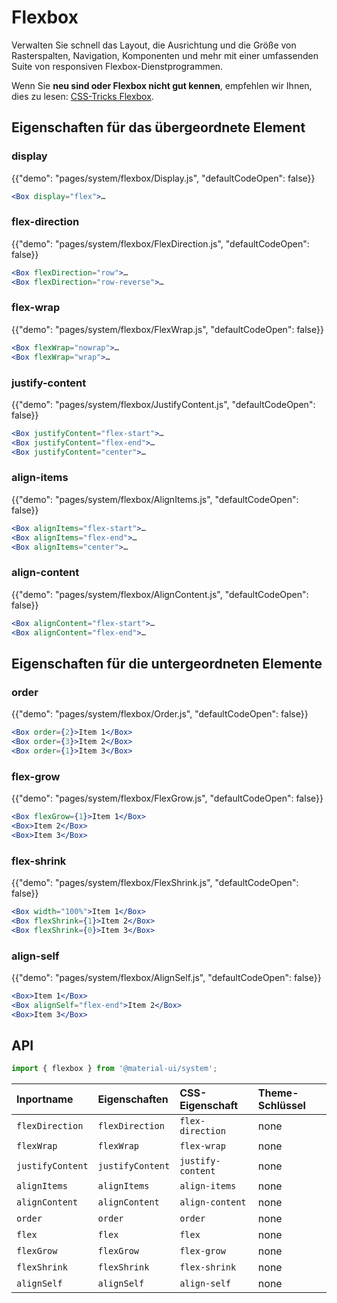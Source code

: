 # Flexbox

<p class="description">Verwalten Sie schnell das Layout, die Ausrichtung und die Größe von Rasterspalten, Navigation, Komponenten und mehr mit einer umfassenden Suite von responsiven Flexbox-Dienstprogrammen.</p>

Wenn Sie **neu sind oder Flexbox nicht gut kennen**, empfehlen wir Ihnen, dies zu lesen: [CSS-Tricks Flexbox](https://css-tricks.com/snippets/css/a-guide-to-flexbox/).

## Eigenschaften für das übergeordnete Element

### display

{{"demo": "pages/system/flexbox/Display.js", "defaultCodeOpen": false}}

```jsx
<Box display="flex">…
```

### flex-direction

{{"demo": "pages/system/flexbox/FlexDirection.js", "defaultCodeOpen": false}}

```jsx
<Box flexDirection="row">…
<Box flexDirection="row-reverse">…
```

### flex-wrap

{{"demo": "pages/system/flexbox/FlexWrap.js", "defaultCodeOpen": false}}

```jsx
<Box flexWrap="nowrap">…
<Box flexWrap="wrap">…
```

### justify-content

{{"demo": "pages/system/flexbox/JustifyContent.js", "defaultCodeOpen": false}}

```jsx
<Box justifyContent="flex-start">…
<Box justifyContent="flex-end">…
<Box justifyContent="center">…
```

### align-items

{{"demo": "pages/system/flexbox/AlignItems.js", "defaultCodeOpen": false}}

```jsx
<Box alignItems="flex-start">…
<Box alignItems="flex-end">…
<Box alignItems="center">…
```

### align-content

{{"demo": "pages/system/flexbox/AlignContent.js", "defaultCodeOpen": false}}

```jsx
<Box alignContent="flex-start">…
<Box alignContent="flex-end">…
```

## Eigenschaften für die untergeordneten Elemente

### order

{{"demo": "pages/system/flexbox/Order.js", "defaultCodeOpen": false}}

```jsx
<Box order={2}>Item 1</Box>
<Box order={3}>Item 2</Box>
<Box order={1}>Item 3</Box>
```

### flex-grow

{{"demo": "pages/system/flexbox/FlexGrow.js", "defaultCodeOpen": false}}

```jsx
<Box flexGrow={1}>Item 1</Box>
<Box>Item 2</Box>
<Box>Item 3</Box>
```

### flex-shrink

{{"demo": "pages/system/flexbox/FlexShrink.js", "defaultCodeOpen": false}}

```jsx
<Box width="100%">Item 1</Box>
<Box flexShrink={1}>Item 2</Box>
<Box flexShrink={0}>Item 3</Box>
```

### align-self

{{"demo": "pages/system/flexbox/AlignSelf.js", "defaultCodeOpen": false}}

```jsx
<Box>Item 1</Box>
<Box alignSelf="flex-end">Item 2</Box>
<Box>Item 3</Box>
```

## API

```js
import { flexbox } from '@material-ui/system';
```

| Inportname       | Eigenschaften    | CSS-Eigenschaft   | Theme-Schlüssel |
|:---------------- |:---------------- |:----------------- |:--------------- |
| `flexDirection`  | `flexDirection`  | `flex-direction`  | none            |
| `flexWrap`       | `flexWrap`       | `flex-wrap`       | none            |
| `justifyContent` | `justifyContent` | `justify-content` | none            |
| `alignItems`     | `alignItems`     | `align-items`     | none            |
| `alignContent`   | `alignContent`   | `align-content`   | none            |
| `order`          | `order`          | `order`           | none            |
| `flex`           | `flex`           | `flex`            | none            |
| `flexGrow`       | `flexGrow`       | `flex-grow`       | none            |
| `flexShrink`     | `flexShrink`     | `flex-shrink`     | none            |
| `alignSelf`      | `alignSelf`      | `align-self`      | none            |